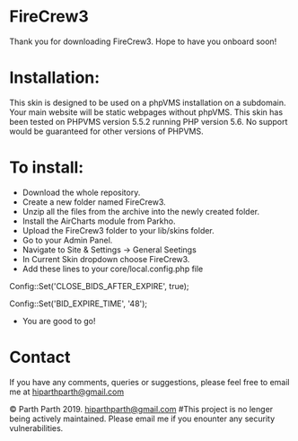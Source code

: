 # FireCrew3

Thank you for downloading FireCrew3.
Hope to have you onboard soon!  

# Installation:
This skin is designed to be used on a phpVMS installation on a subdomain. Your main website will be static webpages without phpVMS. This skin has been tested on PHPVMS version 5.5.2 running PHP version 5.6. No support would be guaranteed for other versions of PHPVMS.

# To install:

* Download the whole repository.
* Create a new folder named FireCrew3.
* Unzip all the files from the archive into the newly created folder.
* Install the AirCharts module from Parkho.
* Upload the FireCrew3 folder to your lib/skins folder.
* Go to your Admin Panel.
* Navigate to Site & Settings -> General Seetings
* In Current Skin dropdown choose FireCrew3.
* Add these lines to your core/local.config.php file

Config::Set('CLOSE_BIDS_AFTER_EXPIRE', true);

Config::Set('BID_EXPIRE_TIME', '48');
* You are good to go!

# Contact
If you have any comments, queries or suggestions, please feel free to email me at hiparthparth@gmail.com

© Parth Parth 2019. hiparthparth@gmail.com
#This project is no lenger being actively maintained. Please email me if you enounter any security vulnerabilities.
